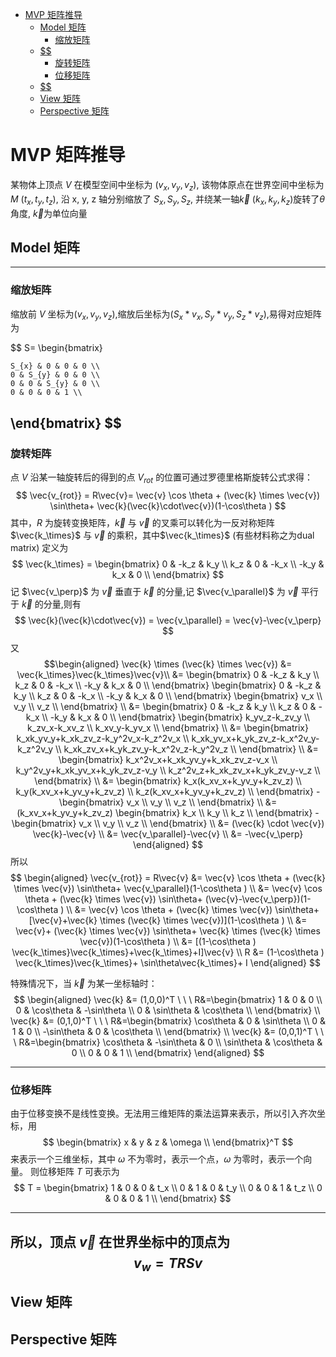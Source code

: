 <!-- TOC -->

- [MVP 矩阵推导](#mvp-矩阵推导)
  - [Model 矩阵](#model-矩阵)
    - [缩放矩阵](#缩放矩阵)
  - [$$](#)
    - [旋转矩阵](#旋转矩阵)
    - [位移矩阵](#位移矩阵)
  - [$$](#-1)
  - [View 矩阵](#view-矩阵)
  - [Perspective 矩阵](#perspective-矩阵)

<!-- /TOC -->

# MVP 矩阵推导

某物体上顶点 $V$ 在模型空间中坐标为 $(v_{x}, v_{y}, v_{z})$, 
该物体原点在世界空间中坐标为 $M\ (t_{x}, t_{y}, t_{z})$, 
沿 x, y, z 轴分别缩放了 $S_{x}, S_{y}, S_{z}$, 并绕某一轴$\vec{k}\ (k_x, k_y, k_z)$旋转了$\theta$ 角度, $\vec{k}$为单位向量

## Model 矩阵

------
### 缩放矩阵

缩放前 $V$ 坐标为$(v_x,v_y,v_z)$,缩放后坐标为$(S_x*v_x,S_y*v_y,S_z*v_z)$,易得对应矩阵为

$$
S=
\begin{bmatrix}

    S_{x} & 0 & 0 & 0 \\
    0 & S_{y} & 0 & 0 \\
    0 & 0 & S_{y} & 0 \\
    0 & 0 & 0 & 1 \\

\end{bmatrix}
$$
------
### 旋转矩阵

点 $V$ 沿某一轴旋转后的得到的点 $V_{rot}$ 的位置可通过罗德里格斯旋转公式求得：
$$
\vec{v_{rot}} = 
R\vec{v}=
\vec{v} \cos \theta + 
(\vec{k} \times \vec{v}) \sin\theta+
\vec{k}(\vec{k}\cdot\vec{v})(1-\cos\theta )
$$
其中，$R$ 为旋转变换矩阵，$\vec{k}$ 与 $\vec{v}$ 的叉乘可以转化为一反对称矩阵 $\vec{k_\times}$ 与 $\vec{v}$ 的乘积，其中$\vec{k_\times}$ (有些材料称之为dual matrix) 定义为
$$
\vec{k_\times} = \begin{bmatrix}
    0 & -k_z & k_y \\
    k_z & 0 & -k_x \\
    -k_y & k_x & 0 \\
\end{bmatrix}
$$
记 $\vec{v_\perp}$ 为 $\vec{v}$ 垂直于 $\vec{k}$ 的分量,记 $\vec{v_\parallel}$ 为 $\vec{v}$ 平行于 $\vec{k}$ 的分量,则有
$$
\vec{k}(\vec{k}\cdot\vec{v}) =  \vec{v_\parallel} = \vec{v}-\vec{v_\perp}
$$
又
$$\begin{aligned}
\vec{k} \times (\vec{k} \times \vec{v}) &= 
\vec{k_\times}\vec{k_\times}\vec{v}\\ &=
\begin{bmatrix}
    0 & -k_z & k_y \\
    k_z & 0 & -k_x \\
    -k_y & k_x & 0 \\
\end{bmatrix}
\begin{bmatrix}
    0 & -k_z & k_y \\
    k_z & 0 & -k_x \\
    -k_y & k_x & 0 \\
\end{bmatrix}
\begin{bmatrix}
    v_x \\
    v_y \\
    v_z \\
\end{bmatrix} \\ &=
\begin{bmatrix}
    0 & -k_z & k_y \\
    k_z & 0 & -k_x \\
    -k_y & k_x & 0 \\
\end{bmatrix}
\begin{bmatrix}
    k_yv_z-k_zv_y \\
    k_zv_x-k_xv_z \\
    k_xv_y-k_yv_x \\
\end{bmatrix} \\ &=
\begin{bmatrix}
    k_xk_yv_y+k_xk_zv_z-k_y^2v_x-k_z^2v_x \\
    k_xk_yv_x+k_yk_zv_z-k_x^2v_y-k_z^2v_y \\
    k_xk_zv_x+k_yk_zv_y-k_x^2v_z-k_y^2v_z \\
\end{bmatrix} \\ &=
\begin{bmatrix}
    k_x^2v_x+k_xk_yv_y+k_xk_zv_z-v_x \\
    k_y^2v_y+k_xk_yv_x+k_yk_zv_z-v_y \\
    k_z^2v_z+k_xk_zv_x+k_yk_zv_y-v_z \\
\end{bmatrix} \\ &=
\begin{bmatrix}
    k_x(k_xv_x+k_yv_y+k_zv_z) \\
    k_y(k_xv_x+k_yv_y+k_zv_z) \\
    k_z(k_xv_x+k_yv_y+k_zv_z) \\
\end{bmatrix} -
\begin{bmatrix}
    v_x \\
    v_y \\
    v_z \\
\end{bmatrix} \\ &=
(k_xv_x+k_yv_y+k_zv_z)
\begin{bmatrix}
    k_x \\
    k_y \\
    k_z \\
\end{bmatrix} -
\begin{bmatrix}
    v_x \\
    v_y \\
    v_z \\
\end{bmatrix} \\ &=
(\vec{k} \cdot \vec{v}) \vec{k}-\vec{v} \\ &=
\vec{v_\parallel}-\vec{v} \\ &=
-\vec{v_\perp}
\end{aligned}
$$
所以
$$
\begin{aligned}
\vec{v_{rot}} = R\vec{v} &= 
\vec{v} \cos \theta + 
(\vec{k} \times \vec{v}) \sin\theta+
\vec{v_\parallel}(1-\cos\theta ) \\ &=
\vec{v} \cos \theta + 
(\vec{k} \times \vec{v}) \sin\theta+
(\vec{v}-\vec{v_\perp})(1-\cos\theta ) \\ &=
\vec{v} \cos \theta + 
(\vec{k} \times \vec{v}) \sin\theta+
[\vec{v}+\vec{k} \times (\vec{k} \times \vec{v})](1-\cos\theta ) \\ &=
\vec{v}+
(\vec{k} \times \vec{v}) \sin\theta+
\vec{k} \times (\vec{k} \times \vec{v})(1-\cos\theta ) \\ &=
[(1-\cos\theta ) \vec{k_\times}\vec{k_\times}+\vec{k_\times}+I]\vec{v} \\
R &= (1-\cos\theta ) \vec{k_\times}\vec{k_\times}+
\sin\theta\vec{k_\times}+
I
\end{aligned} 
$$

特殊情况下，当 $\vec{k}$ 为某一坐标轴时：
$$
\begin{aligned}
\vec{k} &= (1,0,0)^T \ \ \ 
R&=\begin{bmatrix}
    1 & 0 & 0 \\
    0 & \cos\theta & -\sin\theta \\
    0 & \sin\theta & \cos\theta \\
\end{bmatrix} \\
\vec{k} &= (0,1,0)^T \ \ \ 
R&=\begin{bmatrix}
    \cos\theta & 0 & \sin\theta \\
    0 & 1 & 0 \\
    -\sin\theta & 0 & \cos\theta \\
\end{bmatrix} \\
\vec{k} &= (0,0,1)^T \ \ \ 
R&=\begin{bmatrix}
    \cos\theta & -\sin\theta & 0 \\
    \sin\theta & \cos\theta & 0 \\
    0 & 0 & 1 \\
\end{bmatrix}
\end{aligned} 
$$

------
### 位移矩阵

由于位移变换不是线性变换。无法用三维矩阵的乘法运算来表示，所以引入齐次坐标，用
$$
\begin{bmatrix}
    x & y & z & \omega \\
\end{bmatrix}^T
$$
来表示一个三维坐标，其中 $\omega$ 不为零时，表示一个点，$\omega$ 为零时，表示一个向量。
则位移矩阵 $T$ 可表示为
$$
T = \begin{bmatrix}
    1 & 0 & 0 & t_x \\
    0 & 1 & 0 & t_y \\
    0 & 0 & 1 & t_z \\
    0 & 0 & 0 & 1 \\
\end{bmatrix}
$$

------

所以，顶点 $\vec{v}$ 在世界坐标中的顶点为
$$
v_w = TRSv
$$
------



## View 矩阵

## Perspective 矩阵

